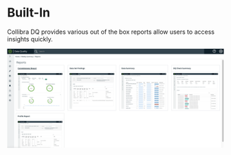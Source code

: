 # Built-In

Collibra DQ provides various out of the box reports allow users to access insights quickly.

![](<../../.gitbook/assets/image (162).png>)
